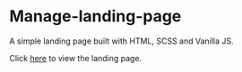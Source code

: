 # Manage-landing-page

A simple landing page built with HTML, SCSS and Vanilla JS.

Click [here](https://haseebasim.github.io/manage-landing-page/) to view the landing page.
